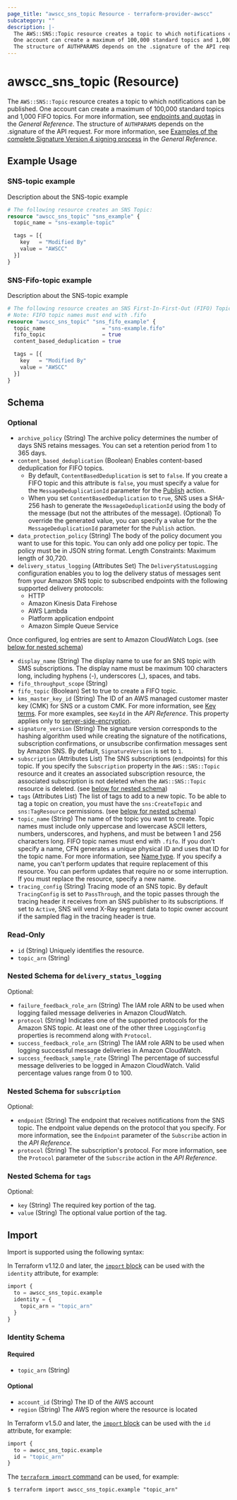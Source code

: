 ```yaml
---
page_title: "awscc_sns_topic Resource - terraform-provider-awscc"
subcategory: ""
description: |-
  The AWS::SNS::Topic resource creates a topic to which notifications can be published.
  One account can create a maximum of 100,000 standard topics and 1,000 FIFO topics. For more information, see endpoints and quotas https://docs.aws.amazon.com/general/latest/gr/sns.html in the General Reference.
  The structure of AUTHPARAMS depends on the .signature of the API request. For more information, see Examples of the complete Signature Version 4 signing process https://docs.aws.amazon.com/general/latest/gr/sigv4-signed-request-examples.html in the General Reference.
---
```


# awscc_sns_topic (Resource)

The ``AWS::SNS::Topic`` resource creates a topic to which notifications can be published.
  One account can create a maximum of 100,000 standard topics and 1,000 FIFO topics. For more information, see [endpoints and quotas](https://docs.aws.amazon.com/general/latest/gr/sns.html) in the *General Reference*.
   The structure of ``AUTHPARAMS`` depends on the .signature of the API request. For more information, see [Examples of the complete Signature Version 4 signing process](https://docs.aws.amazon.com/general/latest/gr/sigv4-signed-request-examples.html) in the *General Reference*.

## Example Usage

### SNS-topic example
Description about the SNS-topic example
```terraform
# The following resource creates an SNS Topic:
resource "awscc_sns_topic" "sns_example" {
  topic_name = "sns-example-topic"

  tags = [{
    key   = "Modified By"
    value = "AWSCC"
  }]
}
```

### SNS-Fifo-topic example
Description about the SNS-topic example
```terraform
# The following resource creates an SNS First-In-First-Out (FIFO) Topic:
# Note: FIFO topic names must end with .fifo
resource "awscc_sns_topic" "sns_fifo_example" {
  topic_name                  = "sns-example.fifo"
  fifo_topic                  = true
  content_based_deduplication = true

  tags = [{
    key   = "Modified By"
    value = "AWSCC"
  }]
}
```

<!-- schema generated by tfplugindocs -->
## Schema

### Optional

- `archive_policy` (String) The archive policy determines the number of days SNS retains messages. You can set a retention period from 1 to 365 days.
- `content_based_deduplication` (Boolean) Enables content-based deduplication for FIFO topics.
  +  By default, ``ContentBasedDeduplication`` is set to ``false``. If you create a FIFO topic and this attribute is ``false``, you must specify a value for the ``MessageDeduplicationId`` parameter for the [Publish](https://docs.aws.amazon.com/sns/latest/api/API_Publish.html) action. 
  +  When you set ``ContentBasedDeduplication`` to ``true``, SNS uses a SHA-256 hash to generate the ``MessageDeduplicationId`` using the body of the message (but not the attributes of the message).
 (Optional) To override the generated value, you can specify a value for the the ``MessageDeduplicationId`` parameter for the ``Publish`` action.
- `data_protection_policy` (String) The body of the policy document you want to use for this topic.
 You can only add one policy per topic.
 The policy must be in JSON string format.
 Length Constraints: Maximum length of 30,720.
- `delivery_status_logging` (Attributes Set) The ``DeliveryStatusLogging`` configuration enables you to log the delivery status of messages sent from your Amazon SNS topic to subscribed endpoints with the following supported delivery protocols:
  +  HTTP 
  +  Amazon Kinesis Data Firehose
  +   AWS Lambda
  +  Platform application endpoint
  +  Amazon Simple Queue Service
  
 Once configured, log entries are sent to Amazon CloudWatch Logs. (see [below for nested schema](#nestedatt--delivery_status_logging))
- `display_name` (String) The display name to use for an SNS topic with SMS subscriptions. The display name must be maximum 100 characters long, including hyphens (-), underscores (_), spaces, and tabs.
- `fifo_throughput_scope` (String)
- `fifo_topic` (Boolean) Set to true to create a FIFO topic.
- `kms_master_key_id` (String) The ID of an AWS managed customer master key (CMK) for SNS or a custom CMK. For more information, see [Key terms](https://docs.aws.amazon.com/sns/latest/dg/sns-server-side-encryption.html#sse-key-terms). For more examples, see ``KeyId`` in the *API Reference*.
 This property applies only to [server-side-encryption](https://docs.aws.amazon.com/sns/latest/dg/sns-server-side-encryption.html).
- `signature_version` (String) The signature version corresponds to the hashing algorithm used while creating the signature of the notifications, subscription confirmations, or unsubscribe confirmation messages sent by Amazon SNS. By default, ``SignatureVersion`` is set to ``1``.
- `subscription` (Attributes List) The SNS subscriptions (endpoints) for this topic.
  If you specify the ``Subscription`` property in the ``AWS::SNS::Topic`` resource and it creates an associated subscription resource, the associated subscription is not deleted when the ``AWS::SNS::Topic`` resource is deleted. (see [below for nested schema](#nestedatt--subscription))
- `tags` (Attributes List) The list of tags to add to a new topic.
  To be able to tag a topic on creation, you must have the ``sns:CreateTopic`` and ``sns:TagResource`` permissions. (see [below for nested schema](#nestedatt--tags))
- `topic_name` (String) The name of the topic you want to create. Topic names must include only uppercase and lowercase ASCII letters, numbers, underscores, and hyphens, and must be between 1 and 256 characters long. FIFO topic names must end with ``.fifo``.
 If you don't specify a name, CFN generates a unique physical ID and uses that ID for the topic name. For more information, see [Name type](https://docs.aws.amazon.com/AWSCloudFormation/latest/UserGuide/aws-properties-name.html).
  If you specify a name, you can't perform updates that require replacement of this resource. You can perform updates that require no or some interruption. If you must replace the resource, specify a new name.
- `tracing_config` (String) Tracing mode of an SNS topic. By default ``TracingConfig`` is set to ``PassThrough``, and the topic passes through the tracing header it receives from an SNS publisher to its subscriptions. If set to ``Active``, SNS will vend X-Ray segment data to topic owner account if the sampled flag in the tracing header is true.

### Read-Only

- `id` (String) Uniquely identifies the resource.
- `topic_arn` (String)

<a id="nestedatt--delivery_status_logging"></a>
### Nested Schema for `delivery_status_logging`

Optional:

- `failure_feedback_role_arn` (String) The IAM role ARN to be used when logging failed message deliveries in Amazon CloudWatch.
- `protocol` (String) Indicates one of the supported protocols for the Amazon SNS topic.
  At least one of the other three ``LoggingConfig`` properties is recommend along with ``Protocol``.
- `success_feedback_role_arn` (String) The IAM role ARN to be used when logging successful message deliveries in Amazon CloudWatch.
- `success_feedback_sample_rate` (String) The percentage of successful message deliveries to be logged in Amazon CloudWatch. Valid percentage values range from 0 to 100.


<a id="nestedatt--subscription"></a>
### Nested Schema for `subscription`

Optional:

- `endpoint` (String) The endpoint that receives notifications from the SNS topic. The endpoint value depends on the protocol that you specify. For more information, see the ``Endpoint`` parameter of the ``Subscribe`` action in the *API Reference*.
- `protocol` (String) The subscription's protocol. For more information, see the ``Protocol`` parameter of the ``Subscribe`` action in the *API Reference*.


<a id="nestedatt--tags"></a>
### Nested Schema for `tags`

Optional:

- `key` (String) The required key portion of the tag.
- `value` (String) The optional value portion of the tag.

## Import

Import is supported using the following syntax:

In Terraform v1.12.0 and later, the [`import` block](https://developer.hashicorp.com/terraform/language/import) can be used with the `identity` attribute, for example:

```terraform
import {
  to = awscc_sns_topic.example
  identity = {
    topic_arn = "topic_arn"
  }
}
```

<!-- schema generated by tfplugindocs -->
### Identity Schema

#### Required

- `topic_arn` (String)

#### Optional

- `account_id` (String) The ID of the AWS account
- `region` (String) The AWS region where the resource is located

In Terraform v1.5.0 and later, the [`import` block](https://developer.hashicorp.com/terraform/language/import) can be used with the `id` attribute, for example:

```terraform
import {
  to = awscc_sns_topic.example
  id = "topic_arn"
}
```

The [`terraform import` command](https://developer.hashicorp.com/terraform/cli/commands/import) can be used, for example:

```shell
$ terraform import awscc_sns_topic.example "topic_arn"
```